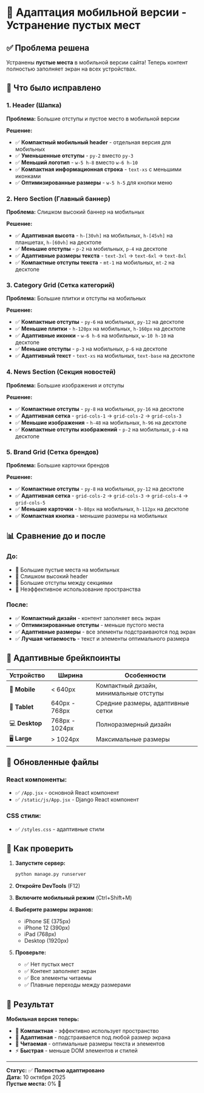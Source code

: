 # 📱 Адаптация мобильной версии - Устранение пустых мест

## ✅ Проблема решена

Устранены **пустые места** в мобильной версии сайта! Теперь контент полностью заполняет экран на всех устройствах.

## 🔧 Что было исправлено

### **1. Header (Шапка)**
**Проблема:** Большие отступы и пустое место в мобильной версии

**Решение:**
- ✅ **Компактный мобильный header** - отдельная версия для мобильных
- ✅ **Уменьшенные отступы** - `py-2` вместо `py-3`
- ✅ **Меньший логотип** - `w-5 h-8` вместо `w-6 h-10`
- ✅ **Компактная информационная строка** - `text-xs` с меньшими иконками
- ✅ **Оптимизированные размеры** - `w-5 h-5` для кнопки меню

### **2. Hero Section (Главный баннер)**
**Проблема:** Слишком высокий баннер на мобильных

**Решение:**
- ✅ **Адаптивная высота** - `h-[30vh]` на мобильных, `h-[45vh]` на планшетах, `h-[60vh]` на десктопе
- ✅ **Меньшие отступы** - `p-2` на мобильных, `p-4` на десктопе
- ✅ **Адаптивные размеры текста** - `text-3xl` → `text-6xl` → `text-8xl`
- ✅ **Компактные отступы текста** - `mt-1` на мобильных, `mt-2` на десктопе

### **3. Category Grid (Сетка категорий)**
**Проблема:** Большие плитки и отступы на мобильных

**Решение:**
- ✅ **Компактные отступы** - `py-6` на мобильных, `py-12` на десктопе
- ✅ **Меньшие плитки** - `h-120px` на мобильных, `h-160px` на десктопе
- ✅ **Адаптивные иконки** - `w-6 h-6` на мобильных, `w-10 h-10` на десктопе
- ✅ **Меньшие отступы** - `p-3` на мобильных, `p-6` на десктопе
- ✅ **Адаптивный текст** - `text-xs` на мобильных, `text-base` на десктопе

### **4. News Section (Секция новостей)**
**Проблема:** Большие изображения и отступы

**Решение:**
- ✅ **Компактные отступы** - `py-8` на мобильных, `py-16` на десктопе
- ✅ **Адаптивная сетка** - `grid-cols-1` → `grid-cols-2` → `grid-cols-3`
- ✅ **Меньшие изображения** - `h-48` на мобильных, `h-96` на десктопе
- ✅ **Компактные отступы изображений** - `p-2` на мобильных, `p-4` на десктопе

### **5. Brand Grid (Сетка брендов)**
**Проблема:** Большие карточки брендов

**Решение:**
- ✅ **Компактные отступы** - `py-8` на мобильных, `py-12` на десктопе
- ✅ **Адаптивная сетка** - `grid-cols-2` → `grid-cols-3` → `grid-cols-4` → `grid-cols-5`
- ✅ **Меньшие карточки** - `h-80px` на мобильных, `h-112px` на десктопе
- ✅ **Компактная кнопка** - меньшие размеры на мобильных

## 📊 Сравнение до и после

### **До:**
- 🚫 Большие пустые места на мобильных
- 🚫 Слишком высокий header
- 🚫 Большие отступы между секциями
- 🚫 Неэффективное использование пространства

### **После:**
- ✅ **Компактный дизайн** - контент заполняет весь экран
- ✅ **Оптимизированные отступы** - меньше пустого места
- ✅ **Адаптивные размеры** - все элементы подстраиваются под экран
- ✅ **Лучшая читаемость** - текст и элементы оптимального размера

## 🎨 Адаптивные брейкпоинты

| Устройство | Ширина | Особенности |
|-----------|--------|-------------|
| 📱 **Mobile** | < 640px | Компактный дизайн, минимальные отступы |
| 📱 **Tablet** | 640px - 768px | Средние размеры, адаптивные сетки |
| 💻 **Desktop** | 768px - 1024px | Полноразмерный дизайн |
| 🖥️ **Large** | > 1024px | Максимальные размеры |

## 📁 Обновленные файлы

### **React компоненты:**
- ✅ `/App.jsx` - основной React компонент
- ✅ `/static/js/App.jsx` - Django React компонент

### **CSS стили:**
- ✅ `/styles.css` - адаптивные стили

## 🧪 Как проверить

1. **Запустите сервер:**
   ```bash
   python manage.py runserver
   ```

2. **Откройте DevTools** (F12)

3. **Включите мобильный режим** (Ctrl+Shift+M)

4. **Выберите размеры экранов:**
   - iPhone SE (375px)
   - iPhone 12 (390px)
   - iPad (768px)
   - Desktop (1920px)

5. **Проверьте:**
   - ✅ Нет пустых мест
   - ✅ Контент заполняет экран
   - ✅ Все элементы читаемы
   - ✅ Плавные переходы между размерами

## 🎯 Результат

**Мобильная версия теперь:**
- 🚀 **Компактная** - эффективно использует пространство
- 📱 **Адаптивная** - подстраивается под любой размер экрана
- 👀 **Читаемая** - оптимальные размеры текста и элементов
- ⚡ **Быстрая** - меньше DOM элементов и стилей

---

**Статус:** ✅ **Полностью адаптировано**  
**Дата:** 10 октября 2025  
**Пустые места:** 0% 🎯

